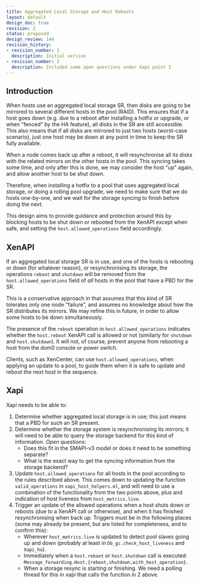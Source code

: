 ```yaml
---
title: Aggregated Local Storage and Host Reboots
layout: default
design_doc: true
revision: 2
status: proposed
design_review: 144
revision_history:
- revision_number: 1
  description: Initial version
- revision_number: 2
  description: Included some open questions under Xapi point 2
---
```


## Introduction

When hosts use an aggregated local storage SR, then disks are going to be mirrored to several different hosts in the pool (RAID). This ensures that if a host goes down (e.g. due to a reboot after installing a hotfix or upgrade, or when "fenced" by the HA feature), all disks in the SR are still accessible. This also means that if all disks are mirrored to just two hosts (worst-case scenario), just one host may be down at any point in time to keep the SR fully available.

When a node comes back up after a reboot, it will resynchronise all its disks with the related mirrors on the other hosts in the pool. This syncing takes some time, and only after this is done, we may consider the host "up" again, and allow another host to be shut down.

Therefore, when installing a hotfix to a pool that uses aggregated local storage, or doing a rolling pool upgrade, we need to make sure that we do hosts one-by-one, and we wait for the storage syncing to finish before doing the next.

This design aims to provide guidance and protection around this by blocking hosts to be shut down or rebooted from the XenAPI except when safe, and setting the `host.allowed_operations` field accordingly.


## XenAPI

If an aggregated local storage SR is in use, and one of the hosts is rebooting or down (for whatever reason), or resynchronising its storage, the operations `reboot` and `shutdown` will be removed from the `host.allowed_operations` field of _all_ hosts in the pool that have a PBD for the SR.

This is a conservative approach in that assumes that this kind of SR tolerates only one node "failure", and assumes no knowledge about how the SR distributes its mirrors. We may refine this in future, in order to allow some hosts to be down simultaneously.

The presence of the `reboot` operation in `host.allowed_operations` indicates whether the `host.reboot` XenAPI call is allowed or not (similarly for `shutdown` and `host.shutdown`). It will not, of course, prevent anyone from rebooting a host from the dom0 console or power switch.

Clients, such as XenCenter, can use `host.allowed_operations`, when applying an update to a pool, to guide them when it is safe to update and reboot the next host in the sequence.


## Xapi

Xapi needs to be able to:

1. Determine whether aggregated local storage is in use; this just means that a PBD for such an SR present.
2. Determine whether the storage system is resynchronising its mirrors; it will need to be able to query the storage backend for this kind of information. _Open questions_: 
	* Does this fit in the SMAPI-v3 model or does it need to be something separate?
	* What is the exact way to get the syncing information from the storage backend?
3. Update `host.allowed_operations` for all hosts in the pool according to the rules described above. This comes down to updating the function `valid_operations` in `xapi_host_helpers.ml`, and will need to use a combination of the functionality from the two points above, plus and indication of host liveness from `host_metrics.live`.
4. Trigger an update of the allowed operations when a host shuts down or reboots (due to a XenAPI call or otherwise), and when it has finished resynchronising when back up. Triggers must be in the following places (some may already be present, but are listed for completeness, and to confirm this):
	* Wherever `host_metrics.live` is updated to detect pool slaves going up and down (probably at least in `Db_gc.check_host_liveness` and `Xapi_ha`).
	* Immediately when a `host.reboot` or `host.shutdown` call is executed: `Message_forwarding.Host.{reboot,shutdown,with_host_operation}`.
	* When a storage resync is starting or finishing. We need a polling thread for this in xapi that calls the function in 2 above.

